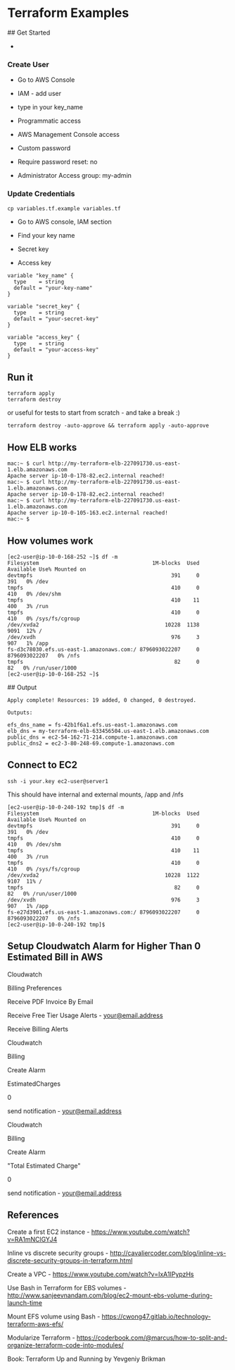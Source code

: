 # Terraform Examples

## Get Started

-

### Create User

* Go to AWS Console

* IAM - add user

* type in your key_name

* Programmatic access

* AWS Management Console access

* Custom password

* Require password reset: no

* Administrator Access group: my-admin

### Update Credentials

```
cp variables.tf.example variables.tf
```

* Go to AWS console, IAM section

* Find your key name

* Secret key

* Access key

```
variable "key_name" {
  type    = string
  default = "your-key-name"
}

variable "secret_key" {
  type    = string
  default = "your-secret-key"
}

variable "access_key" {
  type    = string
  default = "your-access-key"
}
```

## Run it

```
terraform apply
terraform destroy
```

or useful for tests to start from scratch - and take a break :)

```
terraform destroy -auto-approve && terraform apply -auto-approve
```

## How ELB works

```
mac:~ $ curl http://my-terraform-elb-227091730.us-east-1.elb.amazonaws.com
Apache server ip-10-0-178-82.ec2.internal reached!
mac:~ $ curl http://my-terraform-elb-227091730.us-east-1.elb.amazonaws.com
Apache server ip-10-0-178-82.ec2.internal reached!
mac:~ $ curl http://my-terraform-elb-227091730.us-east-1.elb.amazonaws.com
Apache server ip-10-0-105-163.ec2.internal reached!
mac:~ $
```

## How volumes work

```
[ec2-user@ip-10-0-168-252 ~]$ df -m
Filesystem                                    1M-blocks  Used     Available Use% Mounted on
devtmpfs                                            391     0           391   0% /dev
tmpfs                                               410     0           410   0% /dev/shm
tmpfs                                               410    11           400   3% /run
tmpfs                                               410     0           410   0% /sys/fs/cgroup
/dev/xvda2                                        10228  1138          9091  12% /
/dev/xvdh                                           976     3           907   1% /app
fs-d3c78030.efs.us-east-1.amazonaws.com:/ 8796093022207     0 8796093022207   0% /nfs
tmpfs                                                82     0            82   0% /run/user/1000
[ec2-user@ip-10-0-168-252 ~]$
```

## Output

```
Apply complete! Resources: 19 added, 0 changed, 0 destroyed.

Outputs:

efs_dns_name = fs-42b1f6a1.efs.us-east-1.amazonaws.com
elb_dns = my-terraform-elb-633456504.us-east-1.elb.amazonaws.com
public_dns = ec2-54-162-71-214.compute-1.amazonaws.com
public_dns2 = ec2-3-80-248-69.compute-1.amazonaws.com
```

## Connect to EC2

```
ssh -i your.key ec2-user@server1
```

This should have internal and external mounts, /app and /nfs

```
[ec2-user@ip-10-0-240-192 tmp]$ df -m
Filesystem                                    1M-blocks  Used     Available Use% Mounted on
devtmpfs                                            391     0           391   0% /dev
tmpfs                                               410     0           410   0% /dev/shm
tmpfs                                               410    11           400   3% /run
tmpfs                                               410     0           410   0% /sys/fs/cgroup
/dev/xvda2                                        10228  1122          9107  11% /
tmpfs                                                82     0            82   0% /run/user/1000
/dev/xvdh                                           976     3           907   1% /app
fs-e27d3901.efs.us-east-1.amazonaws.com:/ 8796093022207     0 8796093022207   0% /nfs
[ec2-user@ip-10-0-240-192 tmp]$
```

## Setup Cloudwatch Alarm for Higher Than 0 Estimated Bill in AWS

Cloudwatch

Billing Preferences

Receive PDF Invoice By Email

Receive Free Tier Usage Alerts - your@email.address

Receive Billing Alerts


Cloudwatch

Billing

Create Alarm

EstimatedCharges

0

send notification - your@email.address


Cloudwatch

Billing

Create Alarm

"Total Estimated Charge"

0

send notification - your@email.address

## References

Create a first EC2 instance - https://www.youtube.com/watch?v=RA1mNClGYJ4

Inline vs discrete security groups - http://cavaliercoder.com/blog/inline-vs-discrete-security-groups-in-terraform.html

Create a VPC - https://www.youtube.com/watch?v=IxA1IPypzHs

Use Bash in Terraform for EBS volumes - http://www.sanjeevnandam.com/blog/ec2-mount-ebs-volume-during-launch-time

Mount EFS volume using Bash - https://cwong47.gitlab.io/technology-terraform-aws-efs/

Modularize Terraform - https://coderbook.com/@marcus/how-to-split-and-organize-terraform-code-into-modules/

Book: Terraform Up and Running by Yevgeniy Brikman
